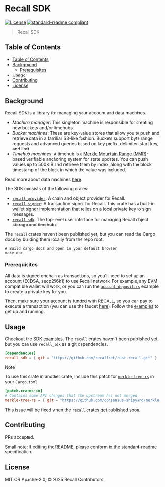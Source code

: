 # Recall SDK

[![License](https://img.shields.io/github/license/recallnet/rust-recall.svg)](../LICENSE)
[![standard-readme compliant](https://img.shields.io/badge/standard--readme-OK-green.svg)](https://github.com/RichardLitt/standard-readme)

> Recall SDK

<!-- omit from toc -->

## Table of Contents

- [Table of Contents](#table-of-contents)
- [Background](#background)
  - [Prerequisites](#prerequisites)
- [Usage](#usage)
- [Contributing](#contributing)
- [License](#license)

## Background

Recall SDK is a library for managing your account and data machines.

- _Machine manager_:
  This singleton machine is responsible for creating new buckets and/or timehubs.
- _Bucket machines_:
  These are key-value stores that allow you to push and retrieve data in a familiar S3-like fashion.
  Buckets support byte range requests and advanced queries based on key prefix, delimiter, start key, and
  limit.
- _Timehub machines_:
  A timehub is a [Merkle Mountain Range (MMR)](https://docs.grin.mw/wiki/chain-state/merkle-mountain-range/)-based
  verifiable anchoring system for state updates.
  You can push values up to 500KiB and retrieve them by index, along with the block timestamp of
  the block in which the value was included.

Read more about data machines [here](../README.md).

The SDK consists of the following crates:

- [`recall_provider`](../provider): A chain and object provider for Recall.
- [`recall_signer`](../signer): A transaction signer for Recall.
  This crate has a built-in [wallet](../signer/src/wallet.rs) signer implementation that relies on a local private key
  to sign messages.
- [`recall_sdk`](.): The top-level user interface for managing Recall object storage and timehubs.

The `recall` crates haven't been published yet, but you can read the Cargo docs by building them locally from the repo
root.

```shell
# Build cargo docs and open in your default browser
make doc
```

### Prerequisites

All data is signed onchain as transactions, so you'll need to set up an account (ECDSA, secp256k1) to use Recall network.
For example, any EVM-compatible wallet will work, or you can run
the [`account_deposit.rs`](./examples/account_deposit.rs) example to create a private key for you.

Then, make sure your account is funded with RECALL, so you can pay to execute a transaction (you can use the
faucet [here](https://faucet.calibnet.chainsafe-fil.io/funds.html)).
Follow the [examples](./examples) to get up and running.

## Usage

Checkout the SDK [examples](./examples).
The `recall` crates haven't been published yet, but you can use `recall_sdk` as a git dependencies.

```toml
[dependencies]
recall_sdk = { git = "https://github.com/recallnet/rust-recall.git" }
```

> [!NOTE]
> To use this crate in another crate, include this patch
> for [`merkle-tree-rs`](https://github.com/consensus-shipyard/merkle-tree-rs) in your `Cargo.toml`.
>
> ```toml
> [patch.crates-io]
> # Contains some API changes that the upstream has not merged.
> merkle-tree-rs = { git = "https://github.com/consensus-shipyard/merkle-tree-rs.git", branch = "dev" }
> ```

This issue will be fixed when the `recall` crates get published soon.

## Contributing

PRs accepted.

Small note: If editing the README, please conform to
the [standard-readme](https://github.com/RichardLitt/standard-readme) specification.

## License

MIT OR Apache-2.0, © 2025 Recall Contributors
